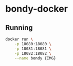 # bondy-docker

## Running

```bash
docker run \
    -p 18080:18080 \
    -p 18081:18081 \
    -p 18082:18082 \
    --name bondy {IMG}
```